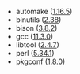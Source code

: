 - automake ([1.16.5](https://savannah.gnu.org/forum/forum.php?forum_id=10055))
- binutils ([2.38](https://lwn.net/Articles/884264/))
- bison ([3.8.2](https://lists.gnu.org/archive/html/bug-bison/2021-09/msg00056.html))
- gcc ([11.3.0](https://gcc.gnu.org/gcc-11/changes.html))
- libtool ([2.4.7](https://savannah.gnu.org/forum/forum.php?forum_id=10139))
- perl ([5.34.1](https://perldoc.perl.org/5.34.1/perldelta))
- pkgconf ([1.8.0](https://gitea.treehouse.systems/ariadne/pkgconf/src/tag/pkgconf-1.8.0/NEWS))
